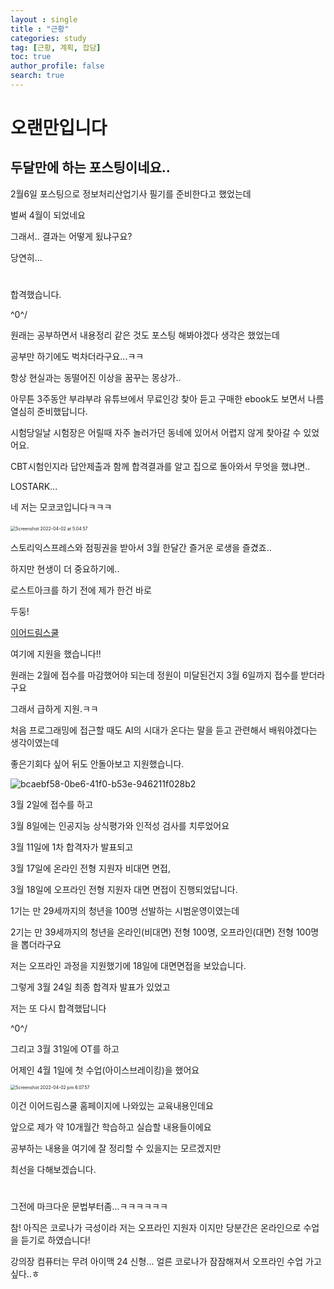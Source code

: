 ```yaml
---
layout : single
title : "근황"
categories: study
tag: [근황, 계획, 잡담]
toc: true
author_profile: false
search: true
---
```




# 오랜만입니다



## 두달만에 하는 포스팅이네요..



2월6일  포스팅으로 정보처리산업기사 필기를 준비한다고 했었는데

벌써 4월이 되었네요

그래서.. 결과는 어떻게 됬냐구요?

당연히...

# 

# 

# 

# 

# 

#
#

#

#

#

#

#

#

#

#

합격했습니다.

\^0^/



원래는 공부하면서 내용정리 같은 것도 포스팅 해봐야겠다 생각은 했었는데

공부만 하기에도 벅차더라구요...ㅋㅋ

항상 현실과는 동떨어진 이상을 꿈꾸는 몽상가..



아무튼 3주동안 부랴부랴 유튜브에서 무료인강 찾아 듣고 구매한 ebook도 보면서 나름 열심히 준비했답니다.

시험당일날 시험장은 어릴때 자주 놀러가던 동네에 있어서 어렵지 않게 찾아갈 수 있었어요.

CBT시험인지라 답안제출과 함께 합격결과를 알고 집으로 돌아와서 무엇을 했냐면..



LOSTARK...



네 저는 모코코입니다ㅋㅋㅋ

​	<img src="../../images/2022-04-02-first/Screenshot 2022-04-02 at 5.04.57.png" alt="Screenshot 2022-04-02 at 5.04.57" style="zoom:50%;" />







스토리익스프레스와 점핑권을 받아서 3월 한달간 즐거운 로생을 즐겼죠..



하지만 현생이 더 중요하기에..



로스트아크를 하기 전에 제가 한건 바로



두둥!



 [이어드림스쿨](http://www.yeardream.kr/)

여기에 지원을 했습니다!!



원래는 2월에 접수를 마감했어야 되는데 정원이 미달된건지 3월 6일까지 접수를 받더라구요

그래서 급하게 지원.ㅋㅋ



처음 프로그래밍에 접근할 때도 AI의 시대가 온다는 말을 듣고 관련해서 배워야겠다는 생각이였는데



좋은기회다 싶어 뒤도 안돌아보고 지원했습니다.



![bcaebf58-0be6-41f0-b53e-946211f028b2](../../images/2022-04-02-first/bcaebf58-0be6-41f0-b53e-946211f028b2.png)





3월 2일에 접수를 하고

3월 8일에는 인공지능 상식평가와 인적성 검사를 치루었어요

3월 11일에 1차 합격자가 발표되고

3월 17일에 온라인 전형 지원자 비대면 면접,

3월 18일에 오프라인 전형 지원자 대면 면접이 진행되었답니다.



1기는 만 29세까지의 청년을 100명 선발하는 시범운영이였는데

2기는 만 39세까지의 청년을 온라인(비대면) 전형 100명, 오프라인(대면) 전형 100명을 뽑더라구요

저는 오프라인 과정을 지원했기에 18일에 대면면접을 보았습니다.



그렇게 3월 24일 최종 합격자 발표가 있었고



저는 또 다시 합격했답니다

\^0^/



그리고 3월 31일에 OT를 하고

어제인 4월 1일에 첫 수업(아이스브레이킹)을 했어요



<img src="../../images/2022-04-02-first/Screenshot 2022-04-02 pm 6.07.57.png" alt="Screenshot 2022-04-02 pm 6.07.57" style="zoom:50%;" />



이건 이어드림스쿨 홈페이지에 나와있는 교육내용인데요

앞으로 제가 약 10개월간 학습하고 실습할 내용들이에요



공부하는 내용을 여기에 잘 정리할 수 있을지는 모르겠지만

최선을 다해보겠습니다.

#

#

#

#

#

그전에 마크다운 문법부터좀...ㅋㅋㅋㅋㅋㅋ



참! 아직은 코로나가 극성이라 저는 오프라인 지원자 이지만 당분간은 온라인으로 수업을 듣기로 하였습니다!



강의장 컴퓨터는 무려 아이맥 24 신형... 얼른 코로나가 잠잠해져서 오프라인 수업 가고싶다..ㅎ

